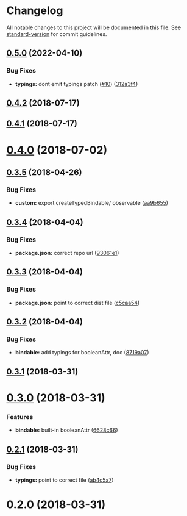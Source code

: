 # Changelog

All notable changes to this project will be documented in this file. See [standard-version](https://github.com/conventional-changelog/standard-version) for commit guidelines.

## [0.5.0](https://github.com/bigopon/aurelia-typed-observable-plugin/compare/v0.4.2...v0.5.0) (2022-04-10)


### Bug Fixes

* **typings:** dont emit typings patch ([#10](https://github.com/bigopon/aurelia-typed-observable-plugin/issues/10)) ([312a3f4](https://github.com/bigopon/aurelia-typed-observable-plugin/commit/312a3f473f8c3f9df0374f80b005ddc6ff0d894c))

## [0.4.2](https://github.com/bigopon/aurelia-typed-observable-plugin/compare/v0.4.1...v0.4.2) (2018-07-17)



## [0.4.1](https://github.com/bigopon/aurelia-typed-observable-plugin/compare/v0.4.0...v0.4.1) (2018-07-17)



# [0.4.0](https://github.com/bigopon/aurelia-typed-observable-plugin/compare/v0.3.5...v0.4.0) (2018-07-02)



## [0.3.5](https://github.com/bigopon/aurelia-typed-observable-plugin/compare/v0.3.4...v0.3.5) (2018-04-26)


### Bug Fixes

* **custom:** export createTypedBindable/ observable ([aa9b655](https://github.com/bigopon/aurelia-typed-observable-plugin/commit/aa9b65538116e0ef5080a1c0b0a1f22f9ca81c23))



## [0.3.4](https://github.com/bigopon/aurelia-typed-observable-plugin/compare/v0.3.3...v0.3.4) (2018-04-04)


### Bug Fixes

* **package.json:** correct repo url ([93061e1](https://github.com/bigopon/aurelia-typed-observable-plugin/commit/93061e1e73eea990620e352e4e4bfdc5f7def556))



## [0.3.3](https://github.com/bigopon/aurelia-typed-observable-plugin/compare/v0.3.2...v0.3.3) (2018-04-04)


### Bug Fixes

* **package.json:** point to correct dist file ([c5caa54](https://github.com/bigopon/aurelia-typed-observable-plugin/commit/c5caa54e6e1bdc620a5d2bc572587542003110c4))



## [0.3.2](https://github.com/bigopon/aurelia-typed-observable-plugin/compare/v0.3.1...v0.3.2) (2018-04-04)


### Bug Fixes

* **bindable:** add typings for booleanAttr, doc ([8719a07](https://github.com/bigopon/aurelia-typed-observable-plugin/commit/8719a078a8a4ab27630766633b4bda6fc7fa523b))



## [0.3.1](https://github.com/bigopon/aurelia-typed-observable-plugin/compare/v0.3.0...v0.3.1) (2018-03-31)



# [0.3.0](https://github.com/bigopon/aurelia-typed-observable-plugin/compare/v0.2.1...v0.3.0) (2018-03-31)


### Features

* **bindable:** built-in booleanAttr ([6628c66](https://github.com/bigopon/aurelia-typed-observable-plugin/commit/6628c66c070276730c09975d8f29b5245da41606))



## [0.2.1](https://github.com/bigopon/aurelia-typed-observable-plugin/compare/v0.2.0...v0.2.1) (2018-03-31)


### Bug Fixes

* **typings:** point to correct file ([ab4c5a7](https://github.com/bigopon/aurelia-typed-observable-plugin/commit/ab4c5a709929dd545733982a8795c8a0ee918d58))



# 0.2.0 (2018-03-31)



